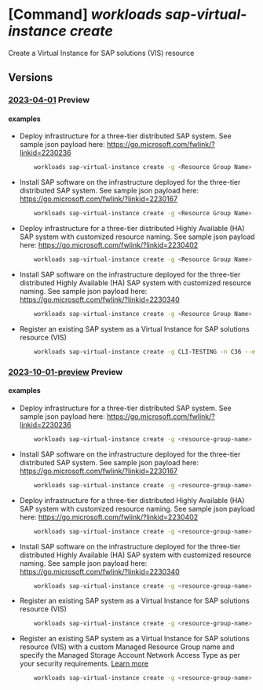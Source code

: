 # [Command] _workloads sap-virtual-instance create_

Create a Virtual Instance for SAP solutions (VIS) resource

## Versions

### [2023-04-01](/Resources/mgmt-plane/L3N1YnNjcmlwdGlvbnMve30vcmVzb3VyY2Vncm91cHMve30vcHJvdmlkZXJzL21pY3Jvc29mdC53b3JrbG9hZHMvc2FwdmlydHVhbGluc3RhbmNlcy97fQ==/2023-04-01.xml) **Preview**

<!-- mgmt-plane /subscriptions/{}/resourcegroups/{}/providers/microsoft.workloads/sapvirtualinstances/{} 2023-04-01 -->

#### examples

- Deploy infrastructure for a three-tier distributed SAP system. See sample json payload here: https://go.microsoft.com/fwlink/?linkid=2230236
    ```bash
        workloads sap-virtual-instance create -g <Resource Group Name> -n <VIS Name> --environment NonProd --sap-product s4hana --configuration <Payload file path> --identity "{type:UserAssigned,userAssignedIdentities:{<Managed_Identity_ResourceID>:{}}}"
    ```

- Install SAP software on the infrastructure deployed for the three-tier distributed SAP system. See sample json payload here: https://go.microsoft.com/fwlink/?linkid=2230167
    ```bash
        workloads sap-virtual-instance create -g <Resource Group Name> -n <VIS Name> --environment NonProd --sap-product s4hana --configuration <Payload file path> --identity "{type:UserAssigned,userAssignedIdentities:{<Managed_Identity_ResourceID>:{}}}"
    ```

- Deploy infrastructure for a three-tier distributed Highly Available (HA) SAP system with customized resource naming. See sample json payload here: https://go.microsoft.com/fwlink/?linkid=2230402
    ```bash
        workloads sap-virtual-instance create -g <Resource Group Name> -n <VIS Name> --environment NonProd --sap-product s4hana --configuration <Payload file path> --identity "{type:UserAssigned,userAssignedIdentities:{<Managed_Identity_ResourceID>:{}}}"
    ```

- Install SAP software on the infrastructure deployed for the three-tier distributed Highly Available (HA) SAP system with customized resource naming. See sample json payload here: https://go.microsoft.com/fwlink/?linkid=2230340
    ```bash
        workloads sap-virtual-instance create -g <Resource Group Name> -n <VIS Name> --environment NonProd --sap-product s4hana --configuration <Payload file path> --identity "{type:UserAssigned,userAssignedIdentities:{<Managed_Identity_ResourceID>:{}}}"
    ```

- Register an existing SAP system as a Virtual Instance for SAP solutions resource (VIS)
    ```bash
        workloads sap-virtual-instance create -g CLI-TESTING -n C36 --environment NonProd --sap-product s4hana --central-server-vm <Virtual Machine ID> --identity "{type:UserAssigned,userAssignedIdentities:{<Managed Identity resource ID>:{}}}"
    ```

### [2023-10-01-preview](/Resources/mgmt-plane/L3N1YnNjcmlwdGlvbnMve30vcmVzb3VyY2Vncm91cHMve30vcHJvdmlkZXJzL21pY3Jvc29mdC53b3JrbG9hZHMvc2FwdmlydHVhbGluc3RhbmNlcy97fQ==/2023-10-01-preview.xml) **Preview**

<!-- mgmt-plane /subscriptions/{}/resourcegroups/{}/providers/microsoft.workloads/sapvirtualinstances/{} 2023-10-01-preview -->

#### examples

- Deploy infrastructure for a three-tier distributed SAP system. See sample json payload here: https://go.microsoft.com/fwlink/?linkid=2230236
    ```bash
        workloads sap-virtual-instance create -g <resource-group-name> -n <vis-name> --environment NonProd --sap-product s4hana --configuration <payload-file-path> --identity "{type:UserAssigned,userAssignedIdentities:{<managed-identity-resource-id>:{}}}"
    ```

- Install SAP software on the infrastructure deployed for the three-tier distributed SAP system. See sample json payload here: https://go.microsoft.com/fwlink/?linkid=2230167
    ```bash
        workloads sap-virtual-instance create -g <resource-group-name> -n <vis-name> --environment NonProd --sap-product s4hana --configuration <payload-file-path> --identity "{type:UserAssigned,userAssignedIdentities:{<managed-Identity-resource-id>:{}}}"
    ```

- Deploy infrastructure for a three-tier distributed Highly Available (HA) SAP system with customized resource naming. See sample json payload here: https://go.microsoft.com/fwlink/?linkid=2230402
    ```bash
        workloads sap-virtual-instance create -g <resource-group-name> -n <vis-name> --environment NonProd --sap-product s4hana --configuration <payload-file-path> --identity "{type:UserAssigned,userAssignedIdentities:{<managed-identity-resource-id>:{}}}"
    ```

- Install SAP software on the infrastructure deployed for the three-tier distributed Highly Available (HA) SAP system with customized resource naming. See sample json payload here: https://go.microsoft.com/fwlink/?linkid=2230340
    ```bash
        workloads sap-virtual-instance create -g <resource-group-name> -n <vis-name> --environment NonProd --sap-product s4hana --configuration <payload-file-path> --identity "{type:UserAssigned,userAssignedIdentities:{<managed-identity-resource-id>:{}}}"
    ```

- Register an existing SAP system as a Virtual Instance for SAP solutions resource (VIS)
    ```bash
        workloads sap-virtual-instance create -g <resource-group-name> -n <vis-name> --environment NonProd --sap-product s4hana --central-server-vm <virtual-machine-id> --identity "{type:UserAssigned,userAssignedIdentities:{<managed-identity-resource-id>:{}}}"
    ```

- Register an existing SAP system as a Virtual Instance for SAP solutions resource (VIS) with a custom Managed Resource Group name and specify the Managed Storage Account Network Access Type as per your security requirements. [Learn more](https://go.microsoft.com/fwlink/?linkid=2256933)
    ```bash
        workloads sap-virtual-instance create -g <resource-group-name> -n <vis-name> --environment NonProd --sap-product s4hana --central-server-vm <virtual-machine-id> --identity "{type:UserAssigned,userAssignedIdentities:{<managed-identity-resource-id>:{}}}" --managed-rg-name <managed-rg-name> --managed-resources-network-access-type <public/private>
    ```
